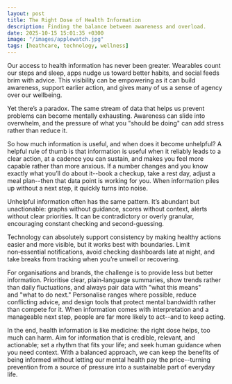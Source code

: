 ```yaml
---
layout: post
title: The Right Dose of Health Information
description: Finding the balance between awareness and overload.
date: 2025-10-15 15:01:35 +0300
image: "/images/applewatch.jpg"
tags: [heathcare, technology, wellness]
---
```


Our access to health information has never been greater. Wearables count our steps and sleep, apps nudge us toward better habits, and social feeds brim with advice. This visibility can be empowering as it can build awareness, support earlier action, and gives many of us a sense of agency over our wellbeing. 

Yet there’s a paradox. The same stream of data that helps us prevent problems can become mentally exhausting. Awareness can slide into overwhelm, and the pressure of what you "should be doing" can add stress rather than reduce it.

So how much information is useful, and when does it become unhelpful? A helpful rule of thumb is that information is useful when it reliably leads to a clear action, at a cadence you can sustain, and makes you feel more capable rather than more anxious. If a number changes and you know exactly what you’ll do about it--book a checkup, take a rest day, adjust a meal plan--then that data point is working for you. When information piles up without a next step, it quickly turns into noise.

Unhelpful information often has the same pattern. It’s abundant but unactionable: graphs without guidance, scores without context, alerts without clear priorities. It can be contradictory or overly granular, encouraging constant checking and second-guessing. 

Technology can absolutely support consistency by making healthy actions easier and more visible, but it works best with boundaries. Limit non‑essential notifications, avoid checking dashboards late at night, and take breaks from tracking when you’re unwell or recovering.

For organisations and brands, the challenge is to provide less but better information. Prioritise clear, plain‑language summaries, show trends rather than daily fluctuations, and always pair data with "what this means" and "what to do next." Personalise ranges where possible, reduce conflicting advice, and design tools that protect mental bandwidth rather than compete for it. When information comes with interpretation and a manageable next step, people are far more likely to act--and to keep acting.

In the end, health information is like medicine: the right dose helps, too much can harm. Aim for information that is credible, relevant, and actionable; set a rhythm that fits your life; and seek human guidance when you need context. With a balanced approach, we can keep the benefits of being informed without letting our mental health pay the price--turning prevention from a source of pressure into a sustainable part of everyday life.